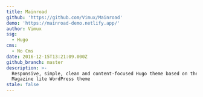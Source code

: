 ```yaml
---
title: Mainroad
github: 'https://github.com/Vimux/Mainroad'
demo: 'https://mainroad-demo.netlify.app/'
author: Vimux
ssg:
  - Hugo
cms:
  - No Cms
date: 2016-12-15T13:21:09.000Z
github_branch: master
description: >-
  Responsive, simple, clean and content-focused Hugo theme based on the MH
  Magazine lite WordPress theme
stale: false
---
```

